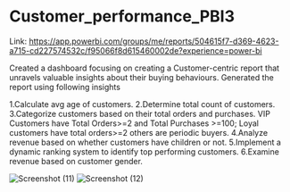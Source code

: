 # Customer_performance_PBI3
Link: https://app.powerbi.com/groups/me/reports/504615f7-d369-4623-a715-cd227574532c/f95066f8d615460002de?experience=power-bi

Created a dashboard focusing on creating a Customer-centric report that unravels valuable insights about their buying behaviours.
Generated the report using following insights

1.Calculate avg age of customers.
2.Determine total count of customers.
3.Categorize customers based on their total orders and purchases. VIP Customers have Total Orders>=2 
and Total Purchases >=100; Loyal customers have total orders>=2 others are  periodic buyers.
4.Analyze revenue based on whether customers have children or not.
5.Implement a dynamic ranking system to identify top performing customers.
6.Examine revenue based on customer gender.

![Screenshot (11)](https://github.com/user-attachments/assets/10c0d427-f8e6-45d8-a008-d1bdab7fb825)
![Screenshot (12)](https://github.com/user-attachments/assets/c149705e-2e56-4d51-be69-b8bf29b48ad0)
